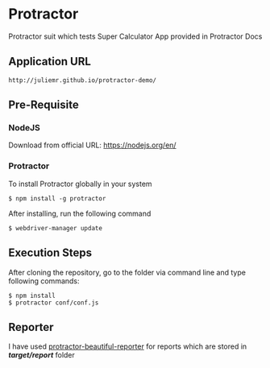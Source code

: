 # Protractor

Protractor suit which tests Super Calculator App provided in Protractor Docs

## Application URL
    http://juliemr.github.io/protractor-demo/

## Pre-Requisite

### NodeJS
Download from official URL: https://nodejs.org/en/

### Protractor
To install Protractor globally in your system

    $ npm install -g protractor

After installing, run the following command

    $ webdriver-manager update

## Execution Steps

After cloning the repository, go to the folder via command line and type following commands:

    $ npm install
    $ protractor conf/conf.js

## Reporter
I have used [protractor-beautiful-reporter](https://www.npmjs.com/package/protractor-beautiful-reporter) for reports which are stored in _**target/report**_ folder